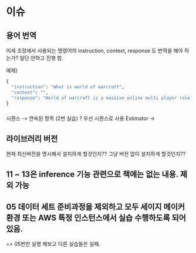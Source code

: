 # 이슈

## 용어 번역

미세 조정에서 사용되는 명령어의 instruction, context, response 도 번역을 해야 하는가? 일단 안하고 진행 함.

예제)
```python
{
  "instruction": "What is world of warcraft",
  "context": "",
  "response": "World of warcraft is a massive online multi player role playing game. It was released in 2004 by bizarre entertainment"
}
```

###

시퀀스 -> 연속된 항목 (2번 실습) ? 우선 시퀀스로 사용
Estimator -> 

## 라이브러리 버전

현재 최신버전을 명시해서 설치하게 할것인지??
그냥 버전 없이 설치하게 할것인지??

## 11 ~ 13은 inference 기능 관련으로 책에는 없는 내용. 제외 가능

## 05 데이터 세트 준비과정을 제외하고 모두 세이지 메이커 환경 또는 AWS 특정 인스턴스에서 실습 수행하도록 되어있음.
=> 05번만 실행 해보고 다른 실습들은 실패.